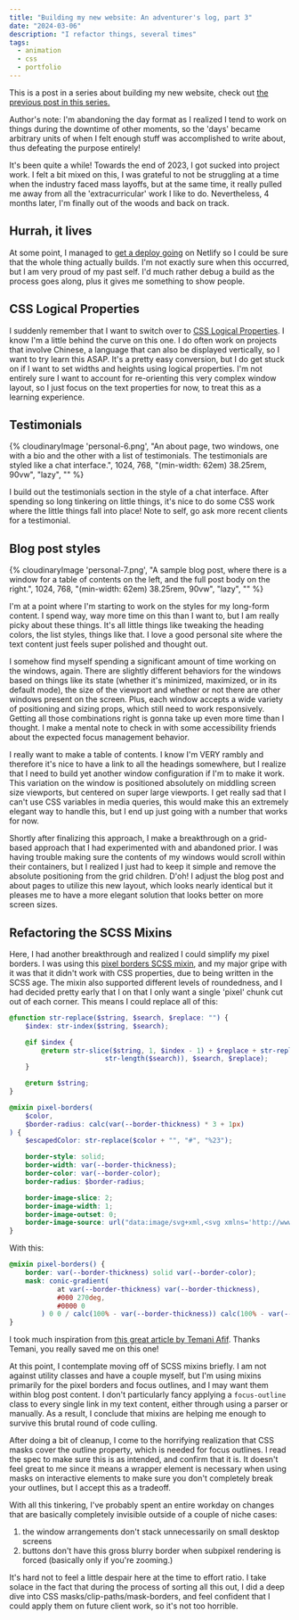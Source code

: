 ```yaml
---
title: "Building my new website: An adventurer's log, part 3"
date: "2024-03-06"
description: "I refactor things, several times"
tags:
  - animation
  - css
  - portfolio
---
```


This is a post in a series about building my new website, check out [the previous post in this series.](/blog/building-my-new-website-part-2/)

Author's note: I'm abandoning the day format as I realized I tend to work on things during the downtime of other moments, so the 'days' became arbitrary units of when I felt enough stuff was accomplished to write about, thus defeating the purpose entirely!

It's been quite a while! Towards the end of 2023, I got sucked into project work. I felt a bit mixed on this, I was grateful to not be struggling at a time when the industry faced mass layoffs, but at the same time, it really pulled me away from all the 'extracurricular' work I like to do. Nevertheless, 4 months later, I'm finally out of the woods and back on track.

## Hurrah, it lives

At some point, I managed to [get a deploy going](https://nicchan-v2.netlify.app/) on Netlify so I could be sure that the whole thing actually builds. I'm not exactly sure when this occurred, but I am very proud of my past self. I'd much rather debug a build as the process goes along, plus it gives me something to show people.

## CSS Logical Properties

I suddenly remember that I want to switch over to [CSS Logical Properties](https://developer.mozilla.org/en-US/docs/Web/CSS/CSS_logical_properties_and_values). I know I'm a little behind the curve on this one. I do often work on projects that involve Chinese, a language that can also be displayed vertically, so I want to try learn this ASAP. It's a pretty easy conversion, but I do get stuck on if I want to set widths and heights using logical properties. I'm not entirely sure I want to account for re-orienting this very complex window layout, so I just focus on the text properties for now, to treat this as a learning experience.

## Testimonials

{% cloudinaryImage 'personal-6.png', "An about page, two windows, one with a bio and the other with a list of testimonials. The testimonials are styled like a chat interface.", 1024, 768, "(min-width: 62em) 38.25rem, 90vw", "lazy", "" %}

I build out the testimonials section in the style of a chat interface. After spending so long tinkering on little things, it's nice to do some CSS work where the little things fall into place! Note to self, go ask more recent clients for a testimonial.

## Blog post styles

{% cloudinaryImage 'personal-7.png', "A sample blog post, where there is a window for a table of contents on the left, and the full post body on the right.", 1024, 768, "(min-width: 62em) 38.25rem, 90vw", "lazy", "" %}

I'm at a point where I'm starting to work on the styles for my long-form content. I spend way, way more time on this than I want to, but I am really picky about these things. It's all little things like tweaking the heading colors, the list styles, things like that. I love a good personal site where the text content just feels super polished and thought out.

I somehow find myself spending a significant amount of time working on the windows, again. There are slightly different behaviors for the windows based on things like its state (whether it's minimized, maximized, or in its default mode), the size of the viewport and whether or not there are other windows present on the screen. Plus, each window accepts a wide variety of positioning and sizing props, which still need to work responsively. Getting all those combinations right is gonna take up even more time than I thought. I make a mental note to check in with some accessibility friends about the expected focus management behavior.

I really want to make a table of contents. I know I'm VERY rambly and therefore it's nice to have a link to all the headings somewhere, but I realize that I need to build yet another window configuration if I'm to make it work. This variation on the window is positioned absolutely on middling screen size viewports, but centered on super large viewports. I get really sad that I can't use CSS variables in media queries, this would make this an extremely elegant way to handle this, but I end up just going with a number that works for now.

Shortly after finalizing this approach, I make a breakthrough on a grid-based approach that I had experimented with and abandoned prior. I was having trouble making sure the contents of my windows would scroll within their containers, but I realized I just had to keep it simple and remove the absolute positioning from the grid children. D'oh! I adjust the blog post and about pages to utilize this new layout, which looks nearly identical but it pleases me to have a more elegant solution that looks better on more screen sizes.

## Refactoring the SCSS Mixins

Here, I had another breakthrough and realized I could simplify my pixel borders. I was using this [pixel borders SCSS mixin](https://nigelotoole.github.io/pixel-borders/), and my major gripe with it was that it didn't work with CSS properties, due to being written in the SCSS age. The mixin also supported different levels of roundedness, and I had decided pretty early that I on that I only want a single 'pixel' chunk cut out of each corner. This means I could replace all of this:

```scss
@function str-replace($string, $search, $replace: "") {
	$index: str-index($string, $search);

	@if $index {
		@return str-slice($string, 1, $index - 1) + $replace + str-replace(str-slice($string, $index +
						str-length($search)), $search, $replace);
	}

	@return $string;
}

@mixin pixel-borders(
	$color,
	$border-radius: calc(var(--border-thickness) * 3 + 1px)
) {
	$escapedColor: str-replace($color + "", "#", "%23");

	border-style: solid;
	border-width: var(--border-thickness);
	border-color: var(--border-color);
	border-radius: $border-radius;

	border-image-slice: 2;
	border-image-width: 1;
	border-image-outset: 0;
	border-image-source: url("data:image/svg+xml,<svg xmlns='http://www.w3.org/2000/svg' width='6' height='6'><path d='M0 2h2v2H0zM2 0h2v2H2zM4 2h2v2H4zM2 4h2v2H2z' fill='#{$escapedColor}' /></svg>");
}
```

With this:

```scss
@mixin pixel-borders() {
	border: var(--border-thickness) solid var(--border-color);
	mask: conic-gradient(
			at var(--border-thickness) var(--border-thickness),
			#000 270deg,
			#0000 0
		) 0 0 / calc(100% - var(--border-thickness)) calc(100% - var(--border-thickness));
}
```

I took much inspiration from [this great article by Temani Afif](https://css-tricks.com/css-borders-using-masks/). Thanks Temani, you really saved me on this one!

At this point, I contemplate moving off of SCSS mixins briefly. I am not against utility classes and have a couple myself, but I'm using mixins primarily for the pixel borders and focus outlines, and I may want them within blog post content. I don't particularly fancy applying a `focus-outline` class to every single link in my text content, either through using a parser or manually. As a result, I conclude that mixins are helping me enough to survive this brutal round of code culling.

After doing a bit of cleanup, I come to the horrifying realization that CSS masks cover the outline property, which is needed for focus outlines. I read the spec to make sure this is as intended, and confirm that it is. It doesn't feel great to me since it means a wrapper element is necessary when using masks on interactive elements to make sure you don't completely break your outlines, but I accept this as a tradeoff.

With all this tinkering, I've probably spent an entire workday on changes that are basically completely invisible outside of a couple of niche cases:

1. the window arrangements don't stack unnecessarily on small desktop screens
2. buttons don't have this gross blurry border when subpixel rendering is forced (basically only if you're zooming.)

It's hard not to feel a little despair here at the time to effort ratio. I take solace in the fact that during the process of sorting all this out, I did a deep dive into CSS masks/clip-paths/mask-borders, and feel confident that I could apply them on future client work, so it's not too horrible.
